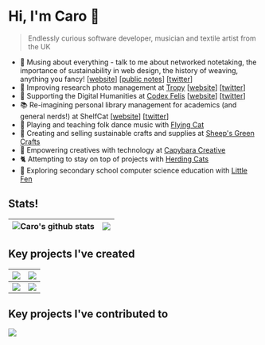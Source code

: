 # Hi, I'm Caro 👋

> Endlessly curious software developer, musician and textile artist from the UK

- 💜 Musing about everything - talk to me about networked notetaking, the importance of sustainability in web design, the history of weaving, anything you fancy! \[[website](https://caro.fyi/)\] \[[public notes](https://notes.caro.fyi/)\] \[[twitter](https://twitter.com/caro_fyi)\]
- 📸 Improving research photo management at [Tropy](https://github.com/tropy) \[[website](https://tropy.org/)\] \[[twitter](https://twitter.com.tropy/)\]
- 🐾 Supporting the Digital Humanities at [Codex Felis](https://github.com/codexfelis) \[[website](https://www.codexfelis.dev/)\] \[[twitter](https://twitter.com/codexfelis)\]
- 📚 Re-imagining personal library management for academics (and general nerds!) at ShelfCat \[[website](https://www.shelf-cat.com/)\] \[[twitter](https://www.twitter.com/shelfcatalogue)\]
- 🎹 Playing and teaching folk dance music with [Flying Cat](https://www.flyingcat.dance)
- 🐑 Creating and selling sustainable crafts and supplies at [Sheep's Green Crafts](https://sheepsgreencrafts.co.uk)
- 🧶  Empowering creatives with technology at [Capybara Creative](https://www.capybaracreative.uk/)
- 🐈 Attempting to stay on top of projects with [Herding Cats](https://www.herdingcats.work/)
- 🌳 Exploring secondary school computer science education with [Little Fen](https://www.littlefentutoring.co.uk/)

## Stats!

|<img align="center" src="https://github-readme-stats.vercel.app/api?username=caro401&show_icons=true&count_private=true&hide_rank=true&include_all_commits=true&bg_color=303446&text_color=c6d0f5&icon_color=ca9ee6&title_color=81c8be" alt="Caro's github stats" /> | <img align="center" src="https://github-readme-stats.vercel.app/api/top-langs/?username=caro401&layout=compact&bg_color=303446&text_color=c6d0f5&icon_color=ca9ee6&title_color=81c8be" /> |
|------|------|


## Key projects I've created

|<img align="center" src="https://github-readme-stats.vercel.app/api/pin/?username=caro401&repo=royal-velvet&show_owner=true" /> | <img align="center" src="https://github-readme-stats.vercel.app/api/pin/?username=caro401&repo=obsidian-buttondown&show_owner=true" />|
|------|------|
|<img align="center" src="https://github-readme-stats.vercel.app/api/pin/?username=codexfelis&repo=paws-template&show_owner=true" /> | <img align="center" src="https://github-readme-stats.vercel.app/api/pin/?username=codexfelis&repo=flumen&show_owner=true" />|



## Key projects I've contributed to

<img align="center" src="https://github-readme-stats.vercel.app/api/pin/?username=tropy&repo=tropy&show_owner=true" />
